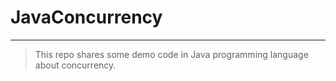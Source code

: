 # JavaConcurrency
---
>This repo shares some demo code in Java programming language about concurrency.
